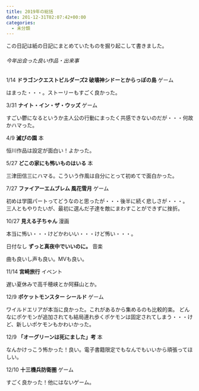 ```yaml
---
title: 2019年の総括
date: 201-12-31T02:07:42+00:00
categories:
  - 未分類
---
```

この日記は紙の日記にまとめていたものを掘り起こして書きました。

###### 今年出会った良い作品・出来事

1/14 **ドラゴンクエストビルダーズ2 破壊神シドーとからっぽの島** ゲーム

はまった・・・。ストーリーもすごく良かった。

3/31 **ナイト・イン・ザ・ウッズ** ゲーム

すごい鬱になるというか主人公の行動にまったく共感できないのだが・・・何故かハマった。

4/9 **滅びの園** 本

恒川作品は設定が面白い！よかった。

5/27 **どこの家にも怖いものはいる** 本

三津田信三にハマる。こういう作風は自分にとって初めてで面白かった。

7/27 **ファイアーエムブレム 風花雪月** ゲーム

初めは学園パートってどうなのと思ったが・・・後半に続く悲しさが・・・。
三人ともやりたいが、最初に選んだ子達を敵にまわすことができずに挫折。

10/27 **見える子ちゃん** 漫画

本当に怖い・・・けどかわいい・・・けど怖い・・・。

日付なし **ずっと真夜中でいいのに。** 音楽

曲も良いし声も良い。MVも良い。

11/14 **宮崎旅行** イベント

遅い夏休みで高千穂峡とか阿蘇山とか。

12/9 **ポケットモンスター シールド** ゲーム

ワイルドエリアが本当に良かった。これがあるから集めるのも比較的楽。
どんなにポケモンが追加されても結局連れ歩くポケモンは固定されてしまう・・・けど、新しいポケモンもかわいかった。

12/9 **「オーグリーンは死にました」考** 本

なんかけっこう怖かった！良い。電子書籍限定でもなんでもいいから頑張ってほしい。

12/10 **十三機兵防衛圏** ゲーム

すごく良かった！他にはないゲーム。


